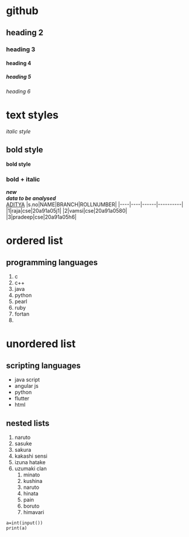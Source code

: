 # github
## heading 2
### heading 3
#### heading 4
##### heading 5
###### heading 6
# text styles
*italic style*<br/>
## bold style
**bold style**
### bold + italic
***new***<br/>
*****data to be analysed*****<br/>
[ADITYA](https://www.aec.edu.in/)
|s.no|NAME|BRANCH|ROLLNUMBER|
|----|----|------|----------|
|1|raja|cse|20a91a05j1|
|2|vamsi|cse|20a91a0580|
|3|pradeep|cse|20a91a05h6|
# ordered list
## programming languages
1. c
2. c++
3. java
4. python
5. pearl
6. ruby
7. fortan
8. 
# unordered list
## scripting languages
- java script
- angular js
- python
- flutter
- html
## nested lists
1. naruto
2. sasuke
3. sakura
4. kakashi sensi
5. izuna hatake
6. uzumaki clan
   1. minato 
   2. kushina
   3. naruto
   4. hinata
   5. pain
   6. boruto
   7. himavari

```
a=int(input())
print(a)
```
